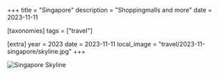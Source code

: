 +++
title = "Singapore"
description = "Shoppingmalls and more"
date = 2023-11-11

[taxonomies]
tags = ["travel"]

[extra]
year = 2023
date = 2023-11-11
local_image = "travel/2023-11-singapore/skyline.jpg"
+++

![Singapore Skyline](skyline.jpg)
